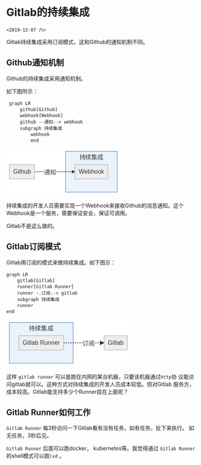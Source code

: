 # Gitlab的持续集成

`<2019-12-07 六>`

Gitlab持续集成采用订阅模式，这和Github的通知机制不同。

## Github通知机制
   
Github的持续集成采用通知机制。

如下图所示：

```mermaid
 graph LR
	 github[Github]
	 webhook[Webhook]
	 github --通知--> webhook
	 subgraph 持续集成
		 webhook
		 end
```
![](github-ci.png)

持续集成的开发人员需要实现一个Webhook来接收Github的消息通知。这个
Webhook是一个服务，需要保证安全，保证可调用。

Gitlab不是这么做的。

## Gitlab订阅模式

Gitlab用订阅的模式来做持续集成。如下图示：

```mermaid
graph LR
	gitlab[Gitlab]
	runner[Gitlab Runner]
	runner -.订阅.-> gitlab
	subgraph 持续集成
	runner
end
```

![](gitlab-ci.png)

这样 `gitlab runner` 可以是跑在内网的某台机器，只要该机器通过`http`协
议能访问gitlab就可以。这种方式对持续集成的开发人员成本较低。但对Gitlab
服务方，成本较高。Gitlab能支持多少个Runner挂在上面呢？

## Gitlab Runner如何工作
   
`Gitlab Runner` 每3秒访问一下Gitlab看有没有任务，如有任务，扯下来执行。
如无任务，3秒后见。

`Gitlab Runner` 后面可以跑docker， kubernetes等。我觉得通过 `Gitlab
Runner` 的shell模式可以跑`lxd` 。
